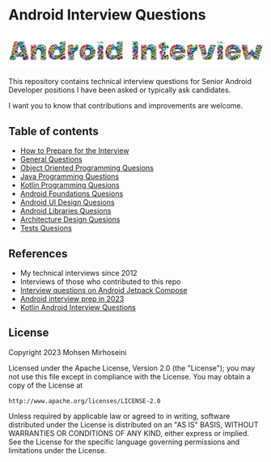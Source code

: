 # Android Interview Questions
![Android Interview Questions](images/icon.png)

This repository contains technical interview questions for Senior Android Developer positions I have been asked or typically ask candidates.

I want you to know that contributions and improvements are welcome.

## Table of contents
* [How to Prepare for the Interview](PREPARATIONS.md)
* [General Questions](GENERAL.md)
* [Object Oriented Programming Quesions](OOP.md)
* [Java Programming Questions](JAVA.md)
* [Kotlin Programming Quesions](KOTLIN.md)
* [Android Foundations Quesions](ANDROID_FOUNDATIONS.md)
* [Android UI Design Quesions](ANDROID_UI.md)
* [Android Libraries Quesions](ANDROID_LIBRARIES.md)
* [Architecture Design Quesions](ARCHITECTURE_DESIGN.md)
* [Tests Quesions](TESTS.md)

## References

* My technical interviews since 2012
* Interviews of those who contributed to this repo
* [Interview questions on Android Jetpack Compose](https://medium.com/@sujathamudadla1213/interview-questions-on-android-jetpack-compose-a9a28759ef11)
* [Android interview prep in 2023](https://levelup.gitconnected.com/android-interview-prep-in-2023-part-1-40e38b2531b)
* [Kotlin Android Interview Questions](https://blog.mindorks.com/kotlin-android-interview-questions)

## License

Copyright 2023 Mohsen Mirhoseini

Licensed under the Apache License, Version 2.0 (the "License");
you may not use this file except in compliance with the License.
You may obtain a copy of the License at

    http://www.apache.org/licenses/LICENSE-2.0

Unless required by applicable law or agreed to in writing, software
distributed under the License is distributed on an "AS IS" BASIS,
WITHOUT WARRANTIES OR CONDITIONS OF ANY KIND, either express or implied.
See the License for the specific language governing permissions and
limitations under the License.

